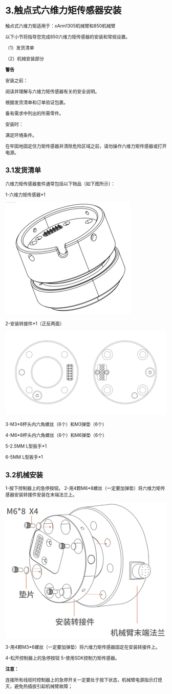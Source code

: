 ﻿
# 3.触点式六维力矩传感器安装

触点式六维力矩适用于：xArm1305机械臂和850机械臂

以下小节将指导您完成850六维力矩传感器的安装和常规设置。

（1）发货清单

（2）机械安装部分

**警告**

安装之前：

阅读并理解与六维力矩传感器有关的安全说明。

根据发货清单和订单验证包裹。

备有需求中列出的所需零件。

安装时：

满足环境条件。

在牢固地固定住力矩传感器并清除危险区域之前，请勿操作六维力矩传感器或打开电源。






## 3.1**发货清单**
六维力矩传感器套件通常包括以下物品（如下图所示）：

1-六维力矩传感器\*1

![](assets/img_8.png)

2-安装转接件\*1（正反两面）

![](assets/img_9.png)

3-M3\*8杯头内六角螺丝（6个）和M3弹垫（6个）

4-M6\*8杯头内六角螺丝（6个）和M6弹垫（6个）

5-2.5MM L型扳手\*1

6-5MM L型扳手\*1

## 3.2**机械安装**

1-按下控制器上的急停按钮。
2-用4颗M6\*8螺丝（一定要加弹垫）将六维力矩传感器安装转接件安装在末端法兰上。


![](assets/img_10.png)

3-用4颗M3\*6螺丝（一定要加弹垫）将六维力矩传感器固定在安装转接件上。



4-松开控制器上的急停按钮
5-使用SDK控制力矩传感器。      

**注意：**

连接所有线缆时控制器上的急停开关一定要处于按下状态，机械臂电源指示灯熄灭，避免热插拔引起机械臂故障； 

